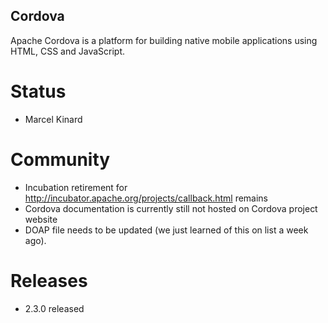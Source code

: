Cordova
-------

Apache Cordova is a platform for building native mobile applications using HTML, CSS and JavaScript. 

Status
======
 * Marcel Kinard

Community
=========

- Incubation retirement for http://incubator.apache.org/projects/callback.html remains
- Cordova documentation is currently still not hosted on Cordova project website
- DOAP file needs to be updated (we just learned of this on list a week ago).

Releases
========

- 2.3.0 released
